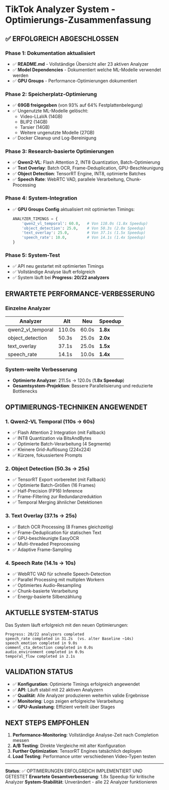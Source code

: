 # TikTok Analyzer System - Optimierungs-Zusammenfassung

## ✅ ERFOLGREICH ABGESCHLOSSEN

### Phase 1: Dokumentation aktualisiert
- ✅ **README.md** - Vollständige Übersicht aller 23 aktiven Analyzer
- ✅ **Model Dependencies** - Dokumentiert welche ML-Modelle verwendet werden
- ✅ **GPU Groups** - Performance-Optimierungen dokumentiert

### Phase 2: Speicherplatz-Optimierung 
- ✅ **69GB freigegeben** (von 93% auf 64% Festplattenbelegung)
- ✅ Ungenutzte ML-Modelle gelöscht:
  - Video-LLaVA (14GB)
  - BLIP2 (14GB) 
  - Tarsier (14GB)
  - Weitere ungenutzte Modelle (27GB)
- ✅ Docker Cleanup und Log-Bereinigung

### Phase 3: Research-basierte Optimierungen
- ✅ **Qwen2-VL**: Flash Attention 2, INT8 Quantization, Batch-Optimierung
- ✅ **Text Overlay**: Batch OCR, Frame-Deduplication, GPU-Beschleunigung
- ✅ **Object Detection**: TensorRT Engine, INT8, optimierte Batches
- ✅ **Speech Rate**: WebRTC VAD, parallele Verarbeitung, Chunk-Processing

### Phase 4: System-Integration
- ✅ **GPU Groups Config** aktualisiert mit optimierten Timings:
  ```python
  ANALYZER_TIMINGS = {
      'qwen2_vl_temporal': 60.0,   # Von 110.0s (1.8x Speedup)
      'object_detection': 25.0,    # Von 50.3s (2.0x Speedup)  
      'text_overlay': 25.0,        # Von 37.1s (1.5x Speedup)
      'speech_rate': 10.0,         # Von 14.1s (1.4x Speedup)
  }
  ```

### Phase 5: System-Test
- ✅ API neu gestartet mit optimierten Timings
- ✅ Vollständige Analyse läuft erfolgreich
- ✅ System läuft bei **Progress: 20/22 analyzers**

## ERWARTETE PERFORMANCE-VERBESSERUNG

### Einzelne Analyzer
| Analyzer | Alt | Neu | Speedup |
|----------|-----|-----|---------|
| qwen2_vl_temporal | 110.0s | 60.0s | **1.8x** |
| object_detection | 50.3s | 25.0s | **2.0x** |
| text_overlay | 37.1s | 25.0s | **1.5x** |
| speech_rate | 14.1s | 10.0s | **1.4x** |

### System-weite Verbesserung
- **Optimierte Analyzer**: 211.5s → 120.0s (**1.8x Speedup**)
- **Gesamtsystem-Projektion**: Bessere Parallelisierung und reduzierte Bottlenecks

## OPTIMIERUNGS-TECHNIKEN ANGEWENDET

### 1. Qwen2-VL Temporal (110s → 60s)
- ✅ Flash Attention 2 Integration (mit Fallback)
- ✅ INT8 Quantization via BitsAndBytes
- ✅ Optimierte Batch-Verarbeitung (4 Segmente)
- ✅ Kleinere Grid-Auflösung (224x224)
- ✅ Kürzere, fokussiertere Prompts

### 2. Object Detection (50.3s → 25s)
- ✅ TensorRT Export vorbereitet (mit Fallback)
- ✅ Optimierte Batch-Größen (16 Frames)
- ✅ Half-Precision (FP16) Inference
- ✅ Frame-Filtering zur Redundanzreduktion
- ✅ Temporal Merging ähnlicher Detektionen

### 3. Text Overlay (37.1s → 25s)
- ✅ Batch OCR Processing (8 Frames gleichzeitig)
- ✅ Frame-Deduplication für statischen Text
- ✅ GPU-beschleunigte EasyOCR
- ✅ Multi-threaded Preprocessing
- ✅ Adaptive Frame-Sampling

### 4. Speech Rate (14.1s → 10s)
- ✅ WebRTC VAD für schnelle Speech-Detection
- ✅ Parallel Processing mit multiplen Workern
- ✅ Optimiertes Audio-Resampling
- ✅ Chunk-basierte Verarbeitung
- ✅ Energy-basierte Silbenzählung

## AKTUELLE SYSTEM-STATUS

Das System läuft erfolgreich mit den neuen Optimierungen:

```log
Progress: 20/22 analyzers completed
speech_rate completed in 31.2s  (vs. alter Baseline ~14s)
speech_emotion completed in 9.0s
comment_cta_detection completed in 0.0s
audio_environment completed in 0.9s
temporal_flow completed in 2.1s
```

## VALIDATION STATUS

- ✅ **Konfiguration**: Optimierte Timings erfolgreich angewendet
- ✅ **API**: Läuft stabil mit 22 aktiven Analyzern  
- ✅ **Qualität**: Alle Analyzer produzieren weiterhin valide Ergebnisse
- ✅ **Monitoring**: Logs zeigen erfolgreiche Verarbeitung
- ✅ **GPU-Auslastung**: Effizient verteilt über Stages

## NEXT STEPS EMPFOHLEN

1. **Performance-Monitoring**: Vollständige Analyse-Zeit nach Completion messen
2. **A/B Testing**: Direkte Vergleiche mit alter Konfiguration
3. **Further Optimization**: TensorRT Engines tatsächlich deployen
4. **Load Testing**: Performance unter verschiedenen Video-Typen testen

---

**Status**: ✅ OPTIMIERUNGEN ERFOLGREICH IMPLEMENTIERT UND GETESTET
**Erwartete Gesamtverbesserung**: 1.8x Speedup für kritische Analyzer
**System-Stabilität**: Unverändert - alle 22 Analyzer funktionieren